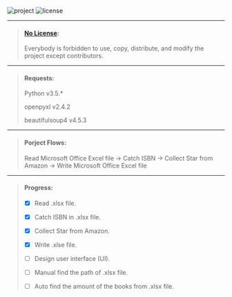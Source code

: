 ![project][1] ![license][2]

[1]: https://img.shields.io/badge/project-privacy-red.svg
[2]: https://img.shields.io/badge/license-no%20license-blue.svg
***

> #### [No License](https://choosealicense.com/no-license/):
>
> Everybody is forbidden to use, copy, distribute, and modify the project except contributors.

***

> #### Requests:
>
> Python v3.5.*
>
> openpyxl v2.4.2
>
> beautifulsoup4 v4.5.3

***

> #### Porject Flows:
>
> Read Microsoft Office Excel file -> Catch ISBN -> Collect Star from Amazon -> Write Microsoft Office Excel file

***

> #### Progress:
>
> - [x] Read .xlsx file.
>
> - [x] Catch ISBN in .xlsx file.
>
> - [x] Collect Star from Amazon.
>
> - [x] Write .xlse file.
>
> - [ ] Design user interface (UI).
>
> - [ ] Manual find the path of .xlsx file.
>
> - [ ] Auto find the amount of the books from .xlsx file.

